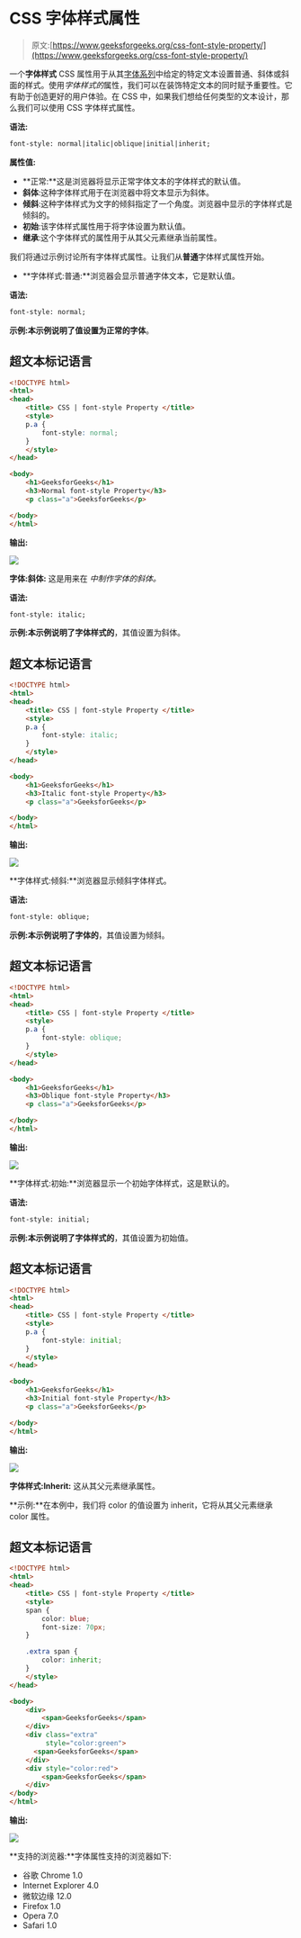 # CSS 字体样式属性

> 原文:[https://www.geeksforgeeks.org/css-font-style-property/](https://www.geeksforgeeks.org/css-font-style-property/)

一个**字体样式** CSS 属性用于从其[字体系列](https://www.geeksforgeeks.org/css-font-family-property/)中给定的特定文本设置普通、斜体或斜面的样式。使用*字体样式的*属性，我们可以在装饰特定文本的同时赋予重要性。它有助于创造更好的用户体验。在 CSS 中，如果我们想给任何类型的文本设计，那么我们可以使用 CSS 字体样式属性。

**语法:**

```html
font-style: normal|italic|oblique|initial|inherit;
```

**属性值:**

*   **正常:**这是浏览器将显示正常字体文本的字体样式的默认值。
*   **斜体**:这种字体样式用于在浏览器中将文本显示为斜体。
*   **倾斜**:这种字体样式为文字的倾斜指定了一个角度。浏览器中显示的字体样式是倾斜的。
*   **初始**:该字体样式属性用于将字体设置为默认值。
*   **继承**:这个字体样式的属性用于从其父元素继承当前属性。

我们将通过示例讨论所有字体样式属性。让我们从**普通**字体样式属性开始。

*   **字体样式:普通:**浏览器会显示普通字体文本，它是默认值。

**语法:**

```html
font-style: normal;
```

**示例:**本示例说明了值设置为正常的**字体**。

## 超文本标记语言

```html
<!DOCTYPE html>
<html>
<head>
    <title> CSS | font-style Property </title>
    <style>
    p.a {
        font-style: normal;
    }
    </style>
</head>

<body>
    <h1>GeeksforGeeks</h1>
    <h3>Normal font-style Property</h3>
    <p class="a">GeeksforGeeks</p>

</body>
</html>
```

**输出:**

![](img/89d711e11a6e303365641cfa2089e00d.png)

**字体:斜体:** 这是用来在 *中制作字体的斜体。*

**语法:**

```html
font-style: italic;
```

**示例:**本示例说明了**字体样式的**，其值设置为斜体。

## 超文本标记语言

```html
<!DOCTYPE html>
<html>
<head>
    <title> CSS | font-style Property </title>
    <style>
    p.a {
        font-style: italic;
    }
    </style>
</head>

<body>
    <h1>GeeksforGeeks</h1>
    <h3>Italic font-style Property</h3>
    <p class="a">GeeksforGeeks</p>

</body>
</html>
```

**输出:**

![](img/3f8e1f0fe8b771fbd523d7c25d6aa6eb.png)

**字体样式:倾斜:**浏览器显示倾斜字体样式。

**语法:**

```html
font-style: oblique;
```

**示例:**本示例说明了**字体的**，其值设置为倾斜。

## 超文本标记语言

```html
<!DOCTYPE html>
<html>
<head>
    <title> CSS | font-style Property </title>
    <style>
    p.a {
        font-style: oblique;
    }
    </style>
</head>

<body>
    <h1>GeeksforGeeks</h1>
    <h3>Oblique font-style Property</h3>
    <p class="a">GeeksforGeeks</p>

</body>
</html>
```

**输出:**

![](img/38ca1fcce61bfa524cabc31fa2ff8ed3.png)

**字体样式:初始:**浏览器显示一个初始字体样式，这是默认的。

**语法:**

```html
font-style: initial;
```

**示例:**本示例说明了**字体样式的**，其值设置为初始值。

## 超文本标记语言

```html
<!DOCTYPE html>
<html>
<head>
    <title> CSS | font-style Property </title>
    <style>
    p.a {
        font-style: initial;
    }
    </style>
</head>

<body>
    <h1>GeeksforGeeks</h1>
    <h3>Initial font-style Property</h3>
    <p class="a">GeeksforGeeks</p>

</body>
</html>
```

**输出:**

![](img/341e0b2f1b1426aad48edd86c888e72a.png)

**字体样式:Inherit:** 这从其父元素继承属性。

**示例:**在本例中，我们将 color 的值设置为 inherit，它将从其父元素继承 color 属性。

## 超文本标记语言

```html
<!DOCTYPE html>
<html>
<head>
    <title> CSS | font-style Property </title>
    <style>
    span {
        color: blue;
        font-size: 70px;
    }

    .extra span {
        color: inherit;
    }
    </style>
</head>

<body>
    <div>
        <span>GeeksforGeeks</span>
    </div>
    <div class="extra"
         style="color:green">
      <span>GeeksforGeeks</span>
    </div>
    <div style="color:red">
        <span>GeeksforGeeks</span>
    </div>
</body>
</html>
```

**输出:**

![](img/361106483f7ba14c9707173d9d4cfcb8.png)

**支持的浏览器:**字体属性支持的浏览器如下:

*   谷歌 Chrome 1.0
*   Internet Explorer 4.0
*   微软边缘 12.0
*   Firefox 1.0
*   Opera 7.0
*   Safari 1.0